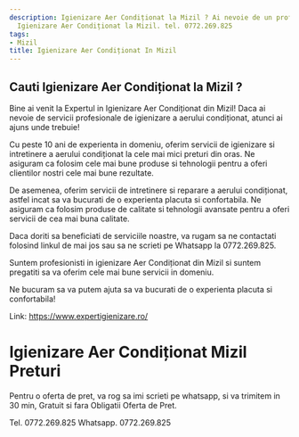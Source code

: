 ```yaml
---
description: Igienizare Aer Condiționat la Mizil ? Ai nevoie de un profesionist in
  Igienizare Aer Condiționat la Mizil. tel. 0772.269.825
tags:
- Mizil
title: Igienizare Aer Condiționat In Mizil
---
```



## Cauti Igienizare Aer Condiționat la Mizil ?


Bine ai venit la Expertul in Igienizare Aer Condiționat din Mizil! Daca ai nevoie de servicii profesionale de igienizare a aerului condiționat, atunci ai ajuns unde trebuie! 

Cu peste 10 ani de experienta in domeniu, oferim servicii de igienizare si intretinere a aerului condiționat la cele mai mici preturi din oras. Ne asiguram ca folosim cele mai bune produse si tehnologii pentru a oferi clientilor nostri cele mai bune rezultate. 

De asemenea, oferim servicii de intretinere si reparare a aerului condiționat, astfel incat sa va bucurati de o experienta placuta si confortabila. Ne asiguram ca folosim produse de calitate si tehnologii avansate pentru a oferi servicii de cea mai buna calitate. 

Daca doriti sa beneficiati de serviciile noastre, va rugam sa ne contactati folosind linkul de mai jos sau sa ne scrieti pe Whatsapp la 0772.269.825. 

Suntem profesionisti in igienizare Aer Condiționat din Mizil si suntem pregatiti sa va oferim cele mai bune servicii in domeniu. 

Ne bucuram sa va putem ajuta sa va bucurati de o experienta placuta si confortabila! 

Link: https://www.expertigienizare.ro/

# Igienizare Aer Condiționat Mizil Preturi
Pentru o oferta de pret, va rog sa imi scrieti pe whatsapp, si va trimitem in 30 min, Gratuit si fara Obligatii Oferta de Pret.

Tel. 0772.269.825
Whatsapp. 0772.269.825